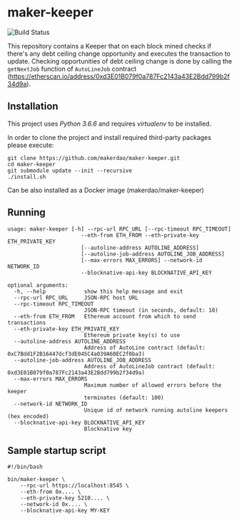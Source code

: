 # maker-keeper
![Build Status](https://github.com/makerdao/maker-keeper/actions/workflows/.github/workflows/publish.yaml/badge.svg?branch=main)

This repository contains a Keeper that on each block mined checks if there's any debt ceiling change opportunity and executes the transaction to update.
Checking opportunities of debt ceiling change is done by calling the `getNextJob` function of `AutoLineJob` contract (https://etherscan.io/address/0xd3E01B079f0a787Fc2143a43E2Bdd799b2f34d9a).

## Installation

This project uses *Python 3.6.6* and requires *virtualenv* to be installed.

In order to clone the project and install required third-party packages please execute:
```
git clone https://github.com/makerdao/maker-keeper.git
cd maker-keeper
git submodule update --init --recursive
./install.sh
```

Can be also installed as a Docker image (makerdao/maker-keeper)

## Running

```
usage: maker-keeper [-h] --rpc-url RPC_URL [--rpc-timeout RPC_TIMEOUT]
                       --eth-from ETH_FROM --eth-private-key ETH_PRIVATE_KEY
                       [--autoline-address AUTOLINE_ADDRESS]
                       [--autoline-job-address AUTOLINE_JOB_ADDRESS]
                       [--max-errors MAX_ERRORS] --network-id NETWORK_ID
                       --blocknative-api-key BLOCKNATIVE_API_KEY

optional arguments:
  -h, --help            show this help message and exit
  --rpc-url RPC_URL     JSON-RPC host URL
  --rpc-timeout RPC_TIMEOUT
                        JSON-RPC timeout (in seconds, default: 10)
  --eth-from ETH_FROM   Ethereum account from which to send transactions
  --eth-private-key ETH_PRIVATE_KEY
                        Ethereum private key(s) to use
  --autoline-address AUTOLINE_ADDRESS
                        Address of AutoLine contract (default: 0xC7Bdd1F2B16447dcf3dE045C4a039A60EC2f0ba3)
  --autoline-job-address AUTOLINE_JOB_ADDRESS
                        Address of AutoLineJob contract (default: 0xd3E01B079f0a787Fc2143a43E2Bdd799b2f34d9a)
  --max-errors MAX_ERRORS
                        Maximum number of allowed errors before the keeper
                        terminates (default: 100)
  --network-id NETWORK_ID
                        Unique id of network running autoline keepers (hex encoded)
  --blocknative-api-key BLOCKNATIVE_API_KEY
                        Blocknative key
```

## Sample startup script

```
#!/bin/bash

bin/maker-keeper \
    --rpc-url https://localhost:8545 \
    --eth-from 0x.... \
    --eth-private-key 5210.... \
    --network-id 0x.... \
    --blocknative-api-key MY-KEY
```


